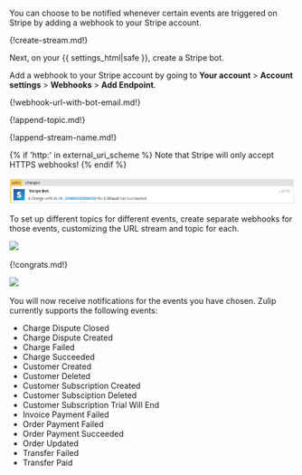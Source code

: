 You can choose to be notified whenever certain events are triggered
on Stripe by adding a webhook to your Stripe account.

{!create-stream.md!}

Next, on your {{ settings_html|safe }}, create a Stripe bot.

Add a webhook to your Stripe account by going to **Your account** >
**Account settings** > **Webhooks** > **Add Endpoint**.

{!webhook-url-with-bot-email.md!}

{!append-topic.md!}

{!append-stream-name.md!}

{% if 'http:' in external_uri_scheme %}
    Note that Stripe will only accept HTTPS webhooks!
{% endif %}

![](/static/images/integrations/stripe/001.png)

To set up different topics for different events, create separate
webhooks for those events, customizing the URL stream and topic
for each.

![](/static/images/integrations/stripe/003.png)

{!congrats.md!}

![](/static/images/integrations/stripe/002.png)

You will now receive notifications for the events you have chosen.
Zulip currently supports the following events:

* Charge Dispute Closed
* Charge Dispute Created
* Charge Failed
* Charge Succeeded
* Customer Created
* Customer Deleted
* Customer Subscription Created
* Customer Subsciption Deleted
* Customer Subscription Trial Will End
* Invoice Payment Failed
* Order Payment Failed
* Order Payment Succeeded
* Order Updated
* Transfer Failed
* Transfer Paid
